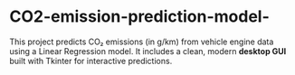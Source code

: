 # CO2-emission-prediction-model-
This project predicts CO₂ emissions (in g/km) from vehicle engine data using a Linear Regression model.   It includes a clean, modern **desktop GUI** built with Tkinter for interactive predictions.

